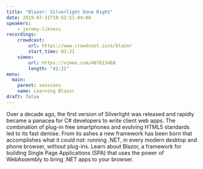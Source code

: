```yaml
---
title: "Blazor: Silverlight Done Right"
date: 2019-07-31T18:52:51-04:00
speakers: 
    - jeremy-likness
recordings:
    crowdcast:
        url: https://www.crowdcast.io/e/blazor
        start_time: 03:21
    vimeo:
        url: https://vimeo.com/407613468
        length: "41:21"
menu:
  main:
    parent: sessions
    name: Learning Blazor
draft: false
---
```


Over a decade ago, the first version of Silverlight was released and rapidly became a panacea for C# developers to write client web apps. The combination of plug-in free smartphones and evolving HTML5 standards led to its fast demise. From its ashes a new framework has been born that accomplishes what it could not: running .NET, in every modern desktop and phone browser, without plug-ins. Learn about Blazor, a framework for building Single Page Applications (SPA) that uses the power of WebAssembly to bring .NET apps to your browser.